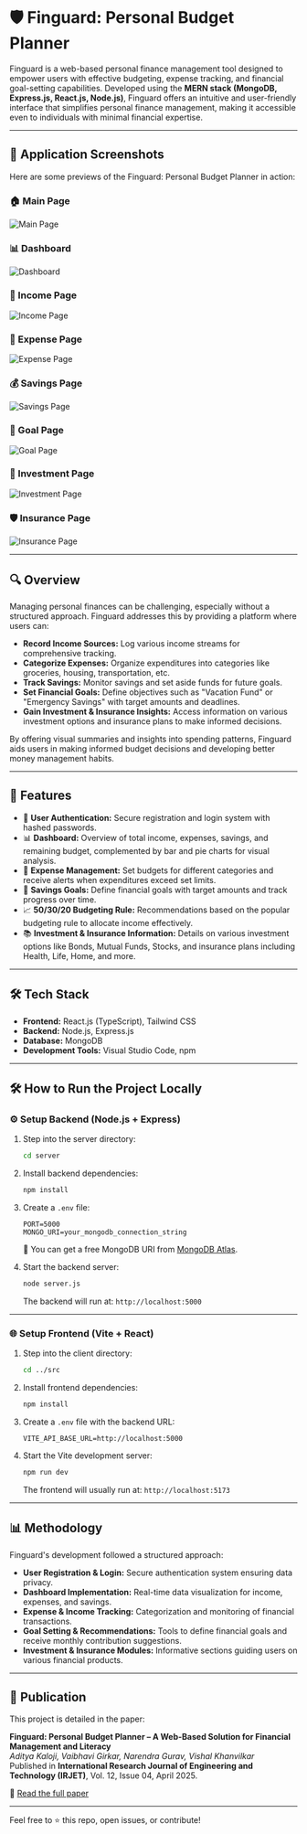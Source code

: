 # 🛡️ Finguard: Personal Budget Planner

Finguard is a web-based personal finance management tool designed to empower users with effective budgeting, expense tracking, and financial goal-setting capabilities. Developed using the **MERN stack (MongoDB, Express.js, React.js, Node.js)**, Finguard offers an intuitive and user-friendly interface that simplifies personal finance management, making it accessible even to individuals with minimal financial expertise.

---

## 📸 Application Screenshots

Here are some previews of the Finguard: Personal Budget Planner in action:

### 🏠 Main Page
![Main Page](./project/mainpage.png)

### 📊 Dashboard
![Dashboard](./project/dashboard.png)

### 💸 Income Page
![Income Page](./project/incomepage.png)

### 🧾 Expense Page
![Expense Page](./project/expensepage.png)

### 💰 Savings Page
![Savings Page](./project/savingspage.png)

### 🎯 Goal Page
![Goal Page](./project/goalpage.png)

### 🏦 Investment Page
![Investment Page](./project/investmentpage.png)

### 🛡️ Insurance Page
![Insurance Page](./project/insurancepage.png)

---

## 🔍 Overview

Managing personal finances can be challenging, especially without a structured approach. Finguard addresses this by providing a platform where users can:

- **Record Income Sources:** Log various income streams for comprehensive tracking.
- **Categorize Expenses:** Organize expenditures into categories like groceries, housing, transportation, etc.
- **Track Savings:** Monitor savings and set aside funds for future goals.
- **Set Financial Goals:** Define objectives such as "Vacation Fund" or "Emergency Savings" with target amounts and deadlines.
- **Gain Investment & Insurance Insights:** Access information on various investment options and insurance plans to make informed decisions.

By offering visual summaries and insights into spending patterns, Finguard aids users in making informed budget decisions and developing better money management habits.

---

## 🧰 Features

- 🔐 **User Authentication:** Secure registration and login system with hashed passwords.
- 📊 **Dashboard:** Overview of total income, expenses, savings, and remaining budget, complemented by bar and pie charts for visual analysis.
- 💼 **Expense Management:** Set budgets for different categories and receive alerts when expenditures exceed set limits.
- 🎯 **Savings Goals:** Define financial goals with target amounts and track progress over time.
- 📈 **50/30/20 Budgeting Rule:** Recommendations based on the popular budgeting rule to allocate income effectively.
- 📚 **Investment & Insurance Information:** Details on various investment options like Bonds, Mutual Funds, Stocks, and insurance plans including Health, Life, Home, and more.

---

## 🛠️ Tech Stack

- **Frontend:** React.js (TypeScript), Tailwind CSS
- **Backend:** Node.js, Express.js
- **Database:** MongoDB
- **Development Tools:** Visual Studio Code, npm

---

## 🛠️ How to Run the Project Locally

### ⚙️ Setup Backend (Node.js + Express)

1. Step into the server directory:
   ```bash
   cd server
   ```

2. Install backend dependencies:
   ```bash
   npm install
   ```

3. Create a `.env` file:
   ```env
   PORT=5000
   MONGO_URI=your_mongodb_connection_string
   ```

   🔑 You can get a free MongoDB URI from [MongoDB Atlas](https://www.mongodb.com/cloud/atlas).

4. Start the backend server:
   ```bash
   node server.js
   ```

   The backend will run at: `http://localhost:5000`

---

### 🌐 Setup Frontend (Vite + React)

1. Step into the client directory:
   ```bash
   cd ../src
   ```

2. Install frontend dependencies:
   ```bash
   npm install
   ```

3. Create a `.env` file with the backend URL:
   ```env
   VITE_API_BASE_URL=http://localhost:5000
   ```

4. Start the Vite development server:
   ```bash
   npm run dev
   ```

   The frontend will usually run at: `http://localhost:5173`

---

## 📊 Methodology

Finguard's development followed a structured approach:

- **User Registration & Login:** Secure authentication system ensuring data privacy.
- **Dashboard Implementation:** Real-time data visualization for income, expenses, and savings.
- **Expense & Income Tracking:** Categorization and monitoring of financial transactions.
- **Goal Setting & Recommendations:** Tools to define financial goals and receive monthly contribution suggestions.
- **Investment & Insurance Modules:** Informative sections guiding users on various financial products.

---

## 📄 Publication

This project is detailed in the paper:

**Finguard: Personal Budget Planner – A Web-Based Solution for Financial Management and Literacy**  
*Aditya Kaloji, Vaibhavi Girkar, Narendra Gurav, Vishal Khanvilkar*  
Published in **International Research Journal of Engineering and Technology (IRJET)**, Vol. 12, Issue 04, April 2025.

📖 [Read the full paper](https://www.irjet.net/archives/V12/i4/IRJET-V12I4180.pdf)

---

Feel free to ⭐ this repo, open issues, or contribute!
